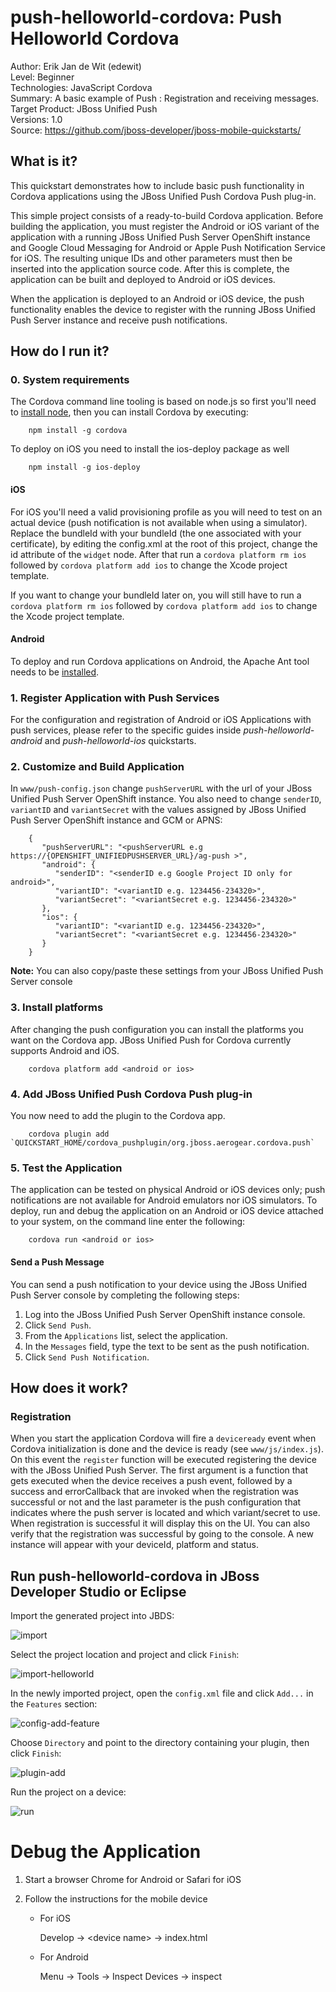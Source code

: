 push-helloworld-cordova: Push Helloworld Cordova
===========================
Author: Erik Jan de Wit (edewit)   
Level: Beginner   
Technologies: JavaScript Cordova   
Summary: A basic example of Push : Registration and receiving messages.   
Target Product: JBoss Unified Push   
Versions: 1.0   
Source: <https://github.com/jboss-developer/jboss-mobile-quickstarts/>  

## What is it?

This quickstart demonstrates how to include basic push functionality in Cordova applications using the JBoss Unified Push Cordova Push plug-in.

This simple project consists of a ready-to-build Cordova application. Before building the application, you must register the Android or iOS variant of the application with a running JBoss Unified Push Server OpenShift instance and Google Cloud Messaging for Android or Apple Push Notification Service for iOS. The resulting unique IDs and other parameters must then be inserted into the application source code. After this is complete, the application can be built and deployed to Android or iOS devices.

When the application is deployed to an Android or iOS device, the push functionality enables the device to register with the running JBoss Unified Push Server instance and receive push notifications.

## How do I run it?

### 0. System requirements

The Cordova command line tooling is based on node.js so first you'll need to [install node](http://nodejs.org/download/), then you can install Cordova by executing:

        npm install -g cordova


To deploy on iOS you need to install the ios-deploy package as well

        npm install -g ios-deploy


#### iOS

For iOS you'll need a valid provisioning profile as you will need to test on an actual device (push notification is not available when using a simulator).
Replace the bundleId with your bundleId (the one associated with your certificate), by editing the config.xml at the root of this project, change the id attribute of the `widget` node. After that run a `cordova platform rm ios` followed by `cordova platform add ios` to change the Xcode project template.

If you want to change your bundleId later on, you will still have to run a `cordova platform rm ios` followed by `cordova platform add ios` to change the Xcode project template.

#### Android

To deploy and run Cordova applications on Android, the Apache Ant tool needs to be [installed](http://ant.apache.org/manual/install.html).


### 1. Register Application with Push Services

For the configuration and registration of Android or iOS Applications with push services, please refer to the specific guides inside *push-helloworld-android* and *push-helloworld-ios* quickstarts.

### 2. Customize and Build Application

In `www/push-config.json` change `pushServerURL` with the url of your JBoss Unified Push Server OpenShift instance. You also need to change `senderID`, `variantID` and `variantSecret` with the values assigned by JBoss Unified Push Server OpenShift instance and GCM or APNS:

        {
           "pushServerURL": "<pushServerURL e.g https://{OPENSHIFT_UNIFIEDPUSHSERVER_URL}/ag-push >",
           "android": {
              "senderID": "<senderID e.g Google Project ID only for android>",
              "variantID": "<variantID e.g. 1234456-234320>",
              "variantSecret": "<variantSecret e.g. 1234456-234320>"
           },
           "ios": {
              "variantID": "<variantID e.g. 1234456-234320>",
              "variantSecret": "<variantSecret e.g. 1234456-234320>"
           }
        }

**Note:** You can also copy/paste these settings from your JBoss Unified Push Server console

### 3. Install platforms

After changing the push configuration you can install the platforms you want on the Cordova app. JBoss Unified Push for Cordova currently supports Android and iOS.

        cordova platform add <android or ios>


### 4. Add JBoss Unified Push Cordova Push plug-in

You now need to add the plugin to the Cordova app.

        cordova plugin add `QUICKSTART_HOME/cordova_pushplugin/org.jboss.aerogear.cordova.push`


### 5. Test the Application

The application can be tested on physical Android or iOS devices only; push notifications are not available for Android emulators nor iOS simulators. To deploy, run and debug the application on an Android or iOS device attached to your system, on the command line enter the following:

        cordova run <android or ios>


#### Send a Push Message

You can send a push notification to your device using the JBoss Unified Push Server console by completing the following steps:

1. Log into the JBoss Unified Push Server OpenShift instance console.
2. Click `Send Push`.
3. From the `Applications` list, select the application.
4. In the `Messages` field, type the text to be sent as the push notification.
5. Click `Send Push Notification`.

## How does it work?

### Registration

When you start the application Cordova will fire a `deviceready` event when Cordova initialization is done and the device is ready (see `www/js/index.js`). On this event the `register` function will be executed registering the device with the JBoss Unified Push Server. The first argument is a function that gets executed when the device receives a push event, followed by a success and errorCallback that are invoked when the registration was successful or not and the last parameter is the push configuration that indicates where the push server is located and which variant/secret to use. When registration is successful it will display this on the UI. You can also verify that the registration was successful by going to the console. A new instance will appear with your deviceId, platform and status.


## Run push-helloworld-cordova in JBoss Developer Studio or Eclipse

Import the generated project into JBDS:  

![import](doc/import.png)

Select the project location and project and click `Finish`:  

![import-helloworld](doc/import-helloworld.png)

In the newly imported project, open the `config.xml` file and click `Add...` in the `Features` section:  

![config-add-feature](doc/config-add-feature.png)

Choose `Directory` and point to the directory containing your plugin, then click `Finish`:  

![plugin-add](doc/plugin-add.png)

Run the project on a device:  

![run](doc/run.png)

Debug the Application
=====================

1. Start a browser Chrome for Android or Safari for iOS

2. Follow the instructions for the mobile device

   * For iOS

        Develop -> &lt;device name> -> index.html

   * For Android

        Menu -> Tools -> Inspect Devices -> inspect


